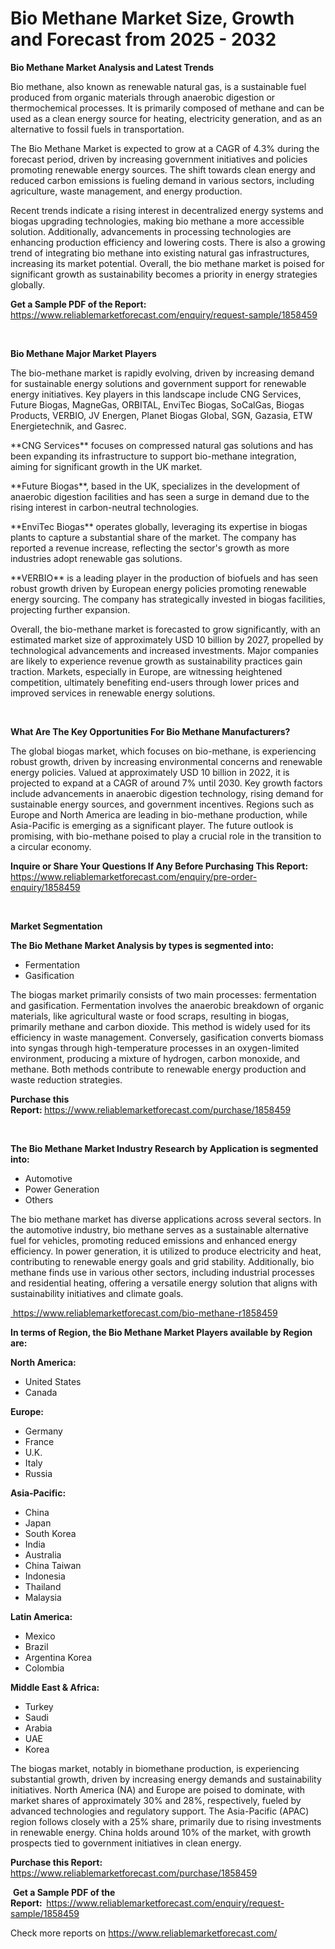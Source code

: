 <p><h1>Bio Methane Market Size, Growth and Forecast from 2025 - 2032</h1></p><p><strong>Bio Methane Market Analysis and Latest Trends</strong></p>
<p><p>Bio methane, also known as renewable natural gas, is a sustainable fuel produced from organic materials through anaerobic digestion or thermochemical processes. It is primarily composed of methane and can be used as a clean energy source for heating, electricity generation, and as an alternative to fossil fuels in transportation. </p><p>The Bio Methane Market is expected to grow at a CAGR of 4.3% during the forecast period, driven by increasing government initiatives and policies promoting renewable energy sources. The shift towards clean energy and reduced carbon emissions is fueling demand in various sectors, including agriculture, waste management, and energy production. </p><p>Recent trends indicate a rising interest in decentralized energy systems and biogas upgrading technologies, making bio methane a more accessible solution. Additionally, advancements in processing technologies are enhancing production efficiency and lowering costs. There is also a growing trend of integrating bio methane into existing natural gas infrastructures, increasing its market potential. Overall, the bio methane market is poised for significant growth as sustainability becomes a priority in energy strategies globally.</p></p>
<p><strong>Get a Sample PDF of the Report:&nbsp;</strong> <a href="https://www.reliablemarketforecast.com/enquiry/request-sample/1858459?utm_campaign=2724&utm_medium=2&utm_source=Github&utm_content=ia&utm_term=02042025&utm_id=bio-methane">https://www.reliablemarketforecast.com/enquiry/request-sample/1858459</a></p>
<p>&nbsp;</p>
<p><strong>Bio Methane Major Market Players</strong></p>
<p><p>The bio-methane market is rapidly evolving, driven by increasing demand for sustainable energy solutions and government support for renewable energy initiatives. Key players in this landscape include CNG Services, Future Biogas, MagneGas, ORBITAL, EnviTec Biogas, SoCalGas, Biogas Products, VERBIO, JV Energen, Planet Biogas Global, SGN, Gazasia, ETW Energietechnik, and Gasrec.</p><p>**CNG Services** focuses on compressed natural gas solutions and has been expanding its infrastructure to support bio-methane integration, aiming for significant growth in the UK market. </p><p>**Future Biogas**, based in the UK, specializes in the development of anaerobic digestion facilities and has seen a surge in demand due to the rising interest in carbon-neutral technologies. </p><p>**EnviTec Biogas** operates globally, leveraging its expertise in biogas plants to capture a substantial share of the market. The company has reported a revenue increase, reflecting the sector's growth as more industries adopt renewable gas solutions.</p><p>**VERBIO** is a leading player in the production of biofuels and has seen robust growth driven by European energy policies promoting renewable energy sourcing. The company has strategically invested in biogas facilities, projecting further expansion.</p><p>Overall, the bio-methane market is forecasted to grow significantly, with an estimated market size of approximately USD 10 billion by 2027, propelled by technological advancements and increased investments. Major companies are likely to experience revenue growth as sustainability practices gain traction. Markets, especially in Europe, are witnessing heightened competition, ultimately benefiting end-users through lower prices and improved services in renewable energy solutions.</p></p>
<p>&nbsp;</p>
<p><strong>What Are The Key Opportunities For Bio Methane Manufacturers?</strong></p>
<p><p>The global biogas market, which focuses on bio-methane, is experiencing robust growth, driven by increasing environmental concerns and renewable energy policies. Valued at approximately USD 10 billion in 2022, it is projected to expand at a CAGR of around 7% until 2030. Key growth factors include advancements in anaerobic digestion technology, rising demand for sustainable energy sources, and government incentives. Regions such as Europe and North America are leading in bio-methane production, while Asia-Pacific is emerging as a significant player. The future outlook is promising, with bio-methane poised to play a crucial role in the transition to a circular economy.</p></p>
<p><strong>Inquire or Share Your Questions If Any Before Purchasing This Report:</strong> <a href="https://www.reliablemarketforecast.com/enquiry/pre-order-enquiry/1858459?utm_campaign=2724&utm_medium=2&utm_source=Github&utm_content=ia&utm_term=02042025&utm_id=bio-methane">https://www.reliablemarketforecast.com/enquiry/pre-order-enquiry/1858459</a></p>
<p>&nbsp;</p>
<p><strong>Market Segmentation</strong></p>
<p><strong>The Bio Methane Market Analysis by types is segmented into:</strong></p>
<p><ul><li>Fermentation</li><li>Gasification</li></ul></p>
<p><p>The biogas market primarily consists of two main processes: fermentation and gasification. Fermentation involves the anaerobic breakdown of organic materials, like agricultural waste or food scraps, resulting in biogas, primarily methane and carbon dioxide. This method is widely used for its efficiency in waste management. Conversely, gasification converts biomass into syngas through high-temperature processes in an oxygen-limited environment, producing a mixture of hydrogen, carbon monoxide, and methane. Both methods contribute to renewable energy production and waste reduction strategies.</p></p>
<p><strong>Purchase this Report:&nbsp;</strong><a href="https://www.reliablemarketforecast.com/purchase/1858459?utm_campaign=2724&utm_medium=2&utm_source=Github&utm_content=ia&utm_term=02042025&utm_id=bio-methane">https://www.reliablemarketforecast.com/purchase/1858459</a></p>
<p>&nbsp;</p>
<p><strong>The Bio Methane Market Industry Research by Application is segmented into:</strong></p>
<p><ul><li>Automotive</li><li>Power Generation</li><li>Others</li></ul></p>
<p><p>The bio methane market has diverse applications across several sectors. In the automotive industry, bio methane serves as a sustainable alternative fuel for vehicles, promoting reduced emissions and enhanced energy efficiency. In power generation, it is utilized to produce electricity and heat, contributing to renewable energy goals and grid stability. Additionally, bio methane finds use in various other sectors, including industrial processes and residential heating, offering a versatile energy solution that aligns with sustainability initiatives and climate goals.</p></p>
<p><a href="https://www.reliablemarketforecast.com/bio-methane-r1858459?utm_campaign=2724&utm_medium=2&utm_source=Github&utm_content=ia&utm_term=02042025&utm_id=bio-methane">&nbsp;https://www.reliablemarketforecast.com/bio-methane-r1858459</a></p>
<p><strong>In terms of Region, the Bio Methane Market Players available by Region are:</strong></p>
<p>
    <p> <strong> North America: </strong>
        <ul>
            <li>United States</li>
            <li>Canada</li>
        </ul>
        </p> 
    <p> <strong> Europe: </strong>
        <ul>
            <li>Germany</li>
            <li>France</li>
            <li>U.K.</li>
            <li>Italy</li>
            <li>Russia</li>
        </ul>
        </p> 
    <p> <strong> Asia-Pacific: </strong>
        <ul>
            <li>China</li>
            <li>Japan</li>
            <li>South Korea</li>
            <li>India</li>
            <li>Australia</li>
            <li>China Taiwan</li>
            <li>Indonesia</li>
            <li>Thailand</li>
            <li>Malaysia</li>
        </ul>
        </p> 
    <p> <strong> Latin America: </strong>
        <ul>
            <li>Mexico</li>
            <li>Brazil</li>
            <li>Argentina Korea</li>
            <li>Colombia</li>
        </ul>
        </p> 
    <p> <strong> Middle East & Africa: </strong>
        <ul>
            <li>Turkey</li>
            <li>Saudi</li>
            <li>Arabia</li>
            <li>UAE</li>
            <li>Korea</li>
        </ul>
    </p>
    </p>
<p><p>The biogas market, notably in biomethane production, is experiencing substantial growth, driven by increasing energy demands and sustainability initiatives. North America (NA) and Europe are poised to dominate, with market shares of approximately 30% and 28%, respectively, fueled by advanced technologies and regulatory support. The Asia-Pacific (APAC) region follows closely with a 25% share, primarily due to rising investments in renewable energy. China holds around 10% of the market, with growth prospects tied to government initiatives in clean energy.</p></p>
<p><strong>Purchase this Report: </strong><a href="https://www.reliablemarketforecast.com/purchase/1858459?utm_campaign=2724&utm_medium=2&utm_source=Github&utm_content=ia&utm_term=02042025&utm_id=bio-methane">https://www.reliablemarketforecast.com/purchase/1858459</a></p>
<p>&nbsp;<strong>Get a Sample PDF of the Report:&nbsp;&nbsp;</strong><a href="https://www.reliablemarketforecast.com/enquiry/request-sample/1858459?utm_campaign=2724&utm_medium=2&utm_source=Github&utm_content=ia&utm_term=02042025&utm_id=bio-methane">https://www.reliablemarketforecast.com/enquiry/request-sample/1858459</a></p>
<p><strong></strong></p>
<p>Check more reports on <a href="https://www.reliablemarketforecast.com/?utm_campaign=2724&utm_medium=2&utm_source=Github&utm_content=ia&utm_term=02042025&utm_id=bio-methane">https://www.reliablemarketforecast.com/</a></p>